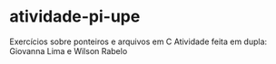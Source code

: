 # atividade-pi-upe
Exercícios sobre ponteiros e arquivos em C
Atividade feita em dupla: Giovanna Lima e Wilson Rabelo
